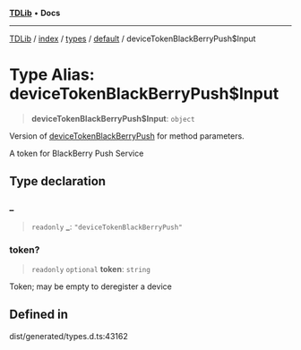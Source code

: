 [**TDLib**](../../../../../../README.md) • **Docs**

***

[TDLib](../../../../../../modules.md) / [index](../../../../../README.md) / [types](../../../README.md) / [default](../README.md) / deviceTokenBlackBerryPush$Input

# Type Alias: deviceTokenBlackBerryPush$Input

> **deviceTokenBlackBerryPush$Input**: `object`

Version of [deviceTokenBlackBerryPush](deviceTokenBlackBerryPush.md) for method parameters.

A token for BlackBerry Push Service

## Type declaration

### \_

> `readonly` **\_**: `"deviceTokenBlackBerryPush"`

### token?

> `readonly` `optional` **token**: `string`

Token; may be empty to deregister a device

## Defined in

dist/generated/types.d.ts:43162
